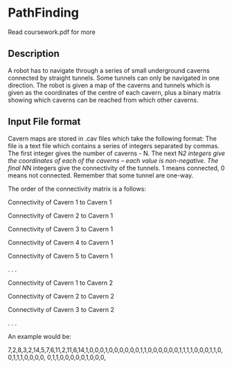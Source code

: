 # PathFinding
Read coursework.pdf for more

## Description
A robot has to navigate through a series of small underground caverns connected by straight
tunnels. Some tunnels can only be navigated in one direction. The robot is given a map of the
caverns and tunnels which is given as the coordinates of the centre of each cavern, plus a binary
matrix showing which caverns can be reached from which other caverns.

## Input File format
Cavern maps are stored in .cav files which take the following format:
The file is a text file which contains a series of integers separated by commas.
The first integer gives the number of caverns - N.
The next N*2 integers give the coordinates of each of the caverns – each value is non-negative.
The final N*N integers give the connectivity of the tunnels. 1 means connected, 0 means not
connected. Remember that some tunnel are one-way.

The order of the connectivity matrix is a follows:

Connectivity of Cavern 1 to Cavern 1

Connectivity of Cavern 2 to Cavern 1

Connectivity of Cavern 3 to Cavern 1

Connectivity of Cavern 4 to Cavern 1

Connectivity of Cavern 5 to Cavern 1

.
.
.

Connectivity of Cavern 1 to Cavern 2

Connectivity of Cavern 2 to Cavern 2

Connectivity of Cavern 3 to Cavern 2

.
.
.

An example would be:

7,2,8,3,2,14,5,7,6,11,2,11,6,14,1,0,0,0,1,0,0,0,0,0,0,1,1,0,0,0,0,0,0,1,1,1,1,0,0,0,1,1,0,0,1,1,1,0,0,0,0,
0,1,1,0,0,0,0,0,1,0,0,0,

